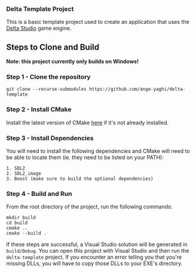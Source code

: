 ### Delta Template Project

This is a basic template project used to create an application that uses the [Delta Studio](https://github.com/ange-yaghi/delta-studio) game engine.

## Steps to Clone and Build

**Note: this project currently only builds on Windows!**

### Step 1 - Clone the repository
```git clone --recurse-submodules https://github.com/ange-yaghi/delta-template```

### Step 2 - Install CMake
Install the latest version of CMake [here](https://cmake.org/) if it's not already installed.

### Step 3 - Install Dependencies
You will need to install the following dependencies and CMake will need to be able to locate them (ie. they need to be listed on your PATH):

    1. SDL2
    2. SDL2_image
    3. Boost (make sure to build the optional dependencies)

### Step 4 - Build and Run
From the root directory of the project, run the following commands:

```
mkdir build
cd build
cmake ..
cmake --build .
```

If these steps are successful, a Visual Studio solution will be generated in ```build/Debug```. You can open this project with Visual Studio and then run the ```delta-template``` project. If you encounter an error telling you that you're missing DLLs, you will have to copy those DLLs to your EXE's directory.
